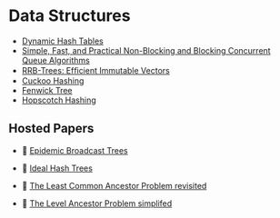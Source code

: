 # Data Structures

* [Dynamic Hash Tables](http://www.csd.uoc.gr/~hy460/pdf/Dynamic%20Hash%20Tables.pdf)
* [Simple, Fast, and Practical Non-Blocking and Blocking Concurrent Queue Algorithms](http://www.research.ibm.com/people/m/michael/podc-1996.pdf)
* [RRB-Trees: Efﬁcient Immutable Vectors](http://infoscience.epfl.ch/record/169879/files/RMTrees.pdf)
* [Cuckoo Hashing](http://www.it-c.dk/people/pagh/papers/cuckoo-jour.pdf)
* [Fenwick Tree](http://citeseerx.ist.psu.edu/viewdoc/download?doi=10.1.1.14.8917&rep=rep1&type=pdf)
* [Hopscotch Hashing](http://mcg.cs.tau.ac.il/papers/disc2008-hopscotch.pdf)

## Hosted Papers

* :scroll: [Epidemic Broadcast Trees](epidemic-broadcast-trees.pdf)

* :scroll: [Ideal Hash Trees](ideal-hash-trees.pdf)

* :scroll: [The Least Common Ancestor Problem revisited](lca-revisited.pdf)

* :scroll: [The Level Ancestor Problem simplifed](level-ancestor-simplified.pdf)
